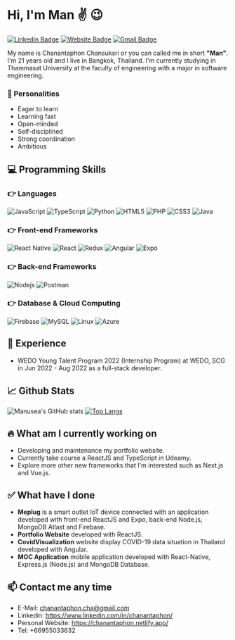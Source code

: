 # Hi, I'm Man :v: 	:wink:
[![Linkedin Badge](https://img.shields.io/badge/-chanantaphon-blue?style=flat&logo=Linkedin&logoColor=white&link=https://www.linkedin.com/in/chanantaphon/)](https://www.linkedin.com/in/chanantaphon/)
[![Website Badge](https://img.shields.io/badge/-chanantaphon.netlify.app-47CCCC?style=flat&logo=Google-Chrome&logoColor=white&link=https://chanantaphon.netlify.app/)](https://chanantaphon.netlify.app/)
[![Gmail Badge](https://img.shields.io/badge/-chanantaphon.cha-c14438?style=flat&logo=Gmail&logoColor=white&link=mailto:chanantaphon.cha@gmail.com)](mailto:chanantaphon.cha@gmail.com)

My name is Chanantaphon Chansuksri or you can called me in short **"Man"**. I'm 21 years old and I live in Bangkok, Thailand. I'm currently studying in Thammasat University at the faculty of engineering with a major in software engineering.
### 👨‍ Personalities
- Eager to learn
- Learning fast
- Open-minded
- Self-disciplined
- Strong coordination
- Ambitious


## 💻 Programming Skills 
### :point_right: Languages
![JavaScript](https://img.shields.io/badge/javascript-%23323330.svg?style=for-the-badge&logo=javascript&logoColor=%23F7DF1E)
![TypeScript](https://img.shields.io/badge/TypeScript-2d79c7?style=for-the-badge&logo=TypeScript&logoColor=white)
![Python](https://img.shields.io/badge/Python-2f6d9d?style=for-the-badge&logo=Python&logoColor=white)
![HTML5](https://img.shields.io/badge/html-%23E34F26.svg?style=for-the-badge&logo=html5&logoColor=white) 
![PHP](https://img.shields.io/badge/PHP-4f5b93?style=for-the-badge&logo=PHP&logoColor=white)
![CSS3](https://img.shields.io/badge/CSS-304cdc?style=for-the-badge&logo=CSS3&logoColor=white)
![Java](https://img.shields.io/badge/Java-e41c22?style=for-the-badge&logo=java&logoColor=white)

### :point_right: Front-end Frameworks
![React Native](https://img.shields.io/badge/React_Native-20232A?style=for-the-badge&logo=react&logoColor=61DAFB)
![React](https://img.shields.io/badge/React-20232A?style=for-the-badge&logo=react&logoColor=61DAFB)
![Redux](https://img.shields.io/badge/Redux-593d88?style=for-the-badge&logo=redux&logoColor=white)
![Angular](https://img.shields.io/badge/Angular-dd0031?style=for-the-badge&logo=Angular&logoColor=white)
![Expo](https://img.shields.io/badge/Expo-white?style=for-the-badge&logo=Expo&logoColor=00001f)

### :point_right: Back-end Frameworks
![Nodejs](https://img.shields.io/badge/Node.js-90c53f?style=for-the-badge&logo=Node.js&logoColor=white)
![Postman](https://img.shields.io/badge/Postman-ff6c37?style=for-the-badge&logo=Postman&logoColor=white)

### :point_right: Database & Cloud Computing
![Firebase](https://img.shields.io/badge/Firebase-ffa611?style=for-the-badge&logo=Firebase&logoColor=white)
![MySQL](https://img.shields.io/badge/MySQL-00618b?style=for-the-badge&logo=MySQL&logoColor=white)
![Linux](https://img.shields.io/badge/Linux-000000?style=for-the-badge&logo=linux&logoColor=white)
![Azure](https://img.shields.io/badge/Microsoft_Azure-0088d5?style=for-the-badge&logo=azure&logoColor=white)

## 💼 Experience
- WEDO Young Talent Program 2022 (Internship Program) at WEDO, SCG in Jun 2022 - Aug 2022 as a full-stack developer.

## 📈 Github Stats
![Manusea's GitHub stats](https://github-readme-stats.vercel.app/api?username=manusea&show_icons=true&theme=dark)
[![Top Langs](https://github-readme-stats.vercel.app/api/top-langs/?username=manusea&layout=compact&theme=dark)](https://github.com/Manusea)

## 🔥 What am I currently working on
- Developing and maintenance my portfolio website.
- Currently take course a ReactJS and TypeScript in Udeamy.
- Explore more other new frameworks that I'm interested such as Next.js and Vue.js.

## ✅ What have I done
- **Meplug** is a smart outlet IoT device connected with an application developed with front-end ReactJS and Expo, back-end Node.js, MongoDB Atlast and Firebase.
- **Portfolio Website** developed with ReactJS.
- **CovidVisualization** website display COVID-19 data situation in Thailand developed with Angular.
- **MOC Application** mobile application developed with React-Native, Express.js (Node.js) and MongoDB Database.

## :mailbox: Contact me any time
- E-Mail: chanantaphon.cha@gmail.com
- Linkedin: https://www.linkedin.com/in/chanantaphon/
- Personal Website: https://chanantaphon.netlify.app/
- Tel: +66955033632


